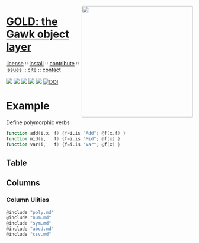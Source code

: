 <a name=top><img align=right width=300 src="https://github.com/timm/gold/blob/master/etc/img/coins.png">
<h1><a href="/README.md#top">GOLD: the Gawk object layer</a></h1> 
<p> <a
href="https://github.com/timm/gold/blob/master/LICENSE">license</a> :: <a
href="https://github.com/timm/gold/blob/master/INSTALL.md#top">install</a> :: <a
href="https://github.com/timm/gold/blob/master/CODE_OF_CONDUCT.md#top">contribute</a> :: <a
href="https://github.com/timm/gold/issues">issues</a> :: <a
href="https://github.com/timm/gold/blob/master/CITATION.md#top">cite</a> :: <a
href="https://github.com/timm/gold/blob/master/CONTACT.md#top">contact</a> </p><p> 
<img src="https://img.shields.io/badge/license-mit-red">   
<img src="https://img.shields.io/badge/language-gawk-orange">    
<img src="https://img.shields.io/badge/purpose-ai,se-blueviolet">
<img src="https://img.shields.io/badge/platform-mac,*nux-informational">
<a href="https://travis-ci.org/github/timm/gold"><img 
src="https://travis-ci.org/timm/gold.svg?branch=master"></a>
<a href="https://zenodo.org/badge/latestdoi/263210595"><img src="https://zenodo.org/badge/263210595.svg" alt="DOI"></a>


# Example

Define polymorphic verbs

```awk
function add(i,x, f) {f=i.is "Add"; @f(x,f) }
function mid(i,   f) {f=i.is "Mid"; @f(x) }
function var(i,   f) {f=i.is "Var"; @f(x) }
```

## Table

## Columns
### Column Ulities

```awk
@include "poly.md"
@include "num.md"
@include "sym.md"
@include "abcd.md"
@include "csv.md"

```
